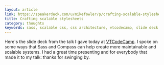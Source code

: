 ```yaml
---
layout: article
link: https://speakerdeck.com/u/mikefowler/p/crafting-scalable-stylesheets
title: Crafting scalable stylesheets
category: thoughts
keywords: sass, scalable css, css architecture, vtcodecamp, slide deck
---
```

Here's the slide deck from the talk I gave today at [VTCodeCamp](http://vtcodecamp.org). I spoke on some ways that Sass and Compass can help create more maintainable and scalable systems. I had a great time presenting and for everybody that made it to my talk: thanks for swinging by.
